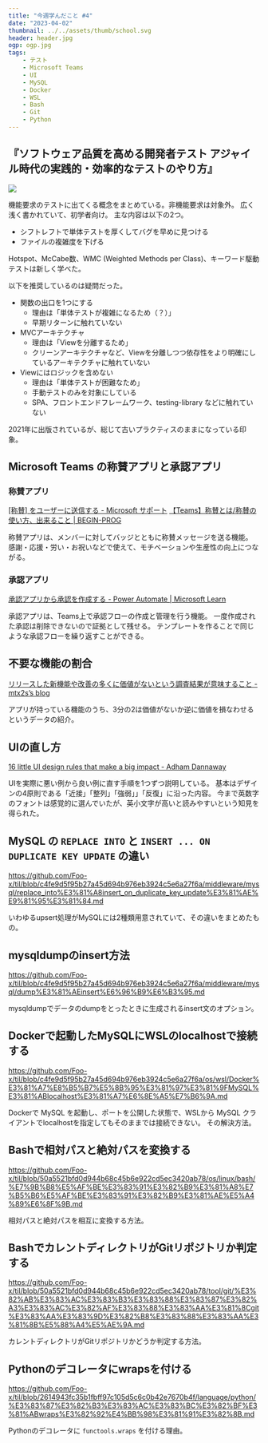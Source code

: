 ```yaml
---
title: "今週学んだこと #4"
date: "2023-04-02"
thumbnail: ../../assets/thumb/school.svg
header: header.jpg
ogp: ogp.jpg
tags:
    - テスト
    - Microsoft Teams
    - UI
    - MySQL
    - Docker
    - WSL
    - Bash
    - Git
    - Python
---
```


## 『ソフトウェア品質を高める開発者テスト アジャイル時代の実践的・効率的なテストのやり方』

[![](https://images-na.ssl-images-amazon.com/images/P/B08TBD3LSS.09.MZZZZZZZ)](https://www.amazon.co.jp/dp/B08TBD3LSS)

機能要求のテストに出てくる概念をまとめている。非機能要求は対象外。
広く浅く書かれていて、初学者向け。
主な内容は以下の2つ。

- シフトレフトで単体テストを厚くしてバグを早めに見つける
- ファイルの複雑度を下げる

Hotspot、McCabe数、WMC (Weighted Methods per Class)、キーワード駆動テストは新しく学べた。

以下を推奨しているのは疑問だった。

- 関数の出口を1つにする
    - 理由は「単体テストが複雑になるため（？）」
    - 早期リターンに触れていない
- MVCアーキテクチャ
    - 理由は「Viewを分離するため」
    - クリーンアーキテクチャなど、Viewを分離しつつ依存性をより明確にしているアーキテクチャに触れていない
- Viewにはロジックを含めない
    - 理由は「単体テストが困難なため」
    - 手動テストのみを対象にしている
    - SPA、フロントエンドフレームワーク、testing-library などに触れていない

2021年に出版されているが、総じて古いプラクティスのままになっている印象。


## Microsoft Teams の称賛アプリと承認アプリ

### 称賛アプリ

[[称賛] をユーザーに送信する - Microsoft サポート](https://support.microsoft.com/ja-jp/office/-%E7%A7%B0%E8%B3%9B-%E3%82%92%E3%83%A6%E3%83%BC%E3%82%B6%E3%83%BC%E3%81%AB%E9%80%81%E4%BF%A1%E3%81%99%E3%82%8B-50f26b47-565f-40fe-8642-5ca2a5ed261e)
[【Teams】称賛とは/称賛の使い方、出来ること | BEGIN-PROG](https://begin-prog.site/teams-how-to-use-praise)

称賛アプリは、メンバーに対してバッジとともに称賛メッセージを送る機能。
感謝・応援・労い・お祝いなどで使えて、モチベーションや生産性の向上につながる。


### 承認アプリ

[承認アプリから承認を作成する - Power Automate | Microsoft Learn](https://learn.microsoft.com/ja-jp/power-automate/teams/create-approval-from-teams-app?source=recommendations)

承認アプリは、Teams上で承認フローの作成と管理を行う機能。
一度作成された承認は削除できないので証拠として残せる。
テンプレートを作ることで同じような承認フローを繰り返すことができる。


## 不要な機能の割合

[リリースした新機能や改善の多くに価値がないという調査結果が意味すること - mtx2s’s blog](https://mtx2s.hatenablog.com/entry/2023/03/27/222358)

アプリが持っている機能のうち、3分の2は価値がないか逆に価値を損なわせるというデータの紹介。


## UIの直し方

[16 little UI design rules that make a big impact - Adham Dannaway](https://www.adhamdannaway.com/blog/ui-design/16-ui-design-rules)

UIを実際に悪い例から良い例に直す手順を1つずつ説明している。
基本はデザインの4原則である「近接」「整列」「強弱」」「反復」に沿った内容。
今まで英数字のフォントは感覚的に選んでいたが、英小文字が高いと読みやすいという知見を得られた。


## MySQL の `REPLACE INTO` と `INSERT ... ON DUPLICATE KEY UPDATE` の違い

https://github.com/Foo-x/til/blob/c4fe9d5f95b27a45d694b976eb3924c5e6a27f6a/middleware/mysql/replace_into%E3%81%A8insert_on_duplicate_key_update%E3%81%AE%E9%81%95%E3%81%84.md

いわゆるupsert処理がMySQLには2種類用意されていて、その違いをまとめたもの。


## mysqldumpのinsert方法

https://github.com/Foo-x/til/blob/c4fe9d5f95b27a45d694b976eb3924c5e6a27f6a/middleware/mysql/dump%E3%81%AEinsert%E6%96%B9%E6%B3%95.md

mysqldumpでデータのdumpをとったときに生成されるinsert文のオプション。


## Dockerで起動したMySQLにWSLのlocalhostで接続する

https://github.com/Foo-x/til/blob/c4fe9d5f95b27a45d694b976eb3924c5e6a27f6a/os/wsl/Docker%E3%81%A7%E8%B5%B7%E5%8B%95%E3%81%97%E3%81%9FMySQL%E3%81%ABlocalhost%E3%81%A7%E6%8E%A5%E7%B6%9A.md

Dockerで MySQL を起動し、ポートを公開した状態で、WSLから MySQL クライアントでlocalhostを指定してもそのままでは接続できない。
その解決方法。


## Bashで相対パスと絶対パスを変換する

https://github.com/Foo-x/til/blob/50a5521bfd0d944b68c45b6e922cd5ec3420ab78/os/linux/bash/%E7%9B%B8%E5%AF%BE%E3%83%91%E3%82%B9%E3%81%A8%E7%B5%B6%E5%AF%BE%E3%83%91%E3%82%B9%E3%81%AE%E5%A4%89%E6%8F%9B.md

相対パスと絶対パスを相互に変換する方法。


## BashでカレントディレクトリがGitリポジトリか判定する

https://github.com/Foo-x/til/blob/50a5521bfd0d944b68c45b6e922cd5ec3420ab78/tool/git/%E3%82%AB%E3%83%AC%E3%83%B3%E3%83%88%E3%83%87%E3%82%A3%E3%83%AC%E3%82%AF%E3%83%88%E3%83%AA%E3%81%8Cgit%E3%83%AA%E3%83%9D%E3%82%B8%E3%83%88%E3%83%AA%E3%81%8B%E5%88%A4%E5%AE%9A.md

カレントディレクトリがGitリポジトリかどうか判定する方法。


## Pythonのデコレータにwrapsを付ける

https://github.com/Foo-x/til/blob/2614943fc35b1fbff97c105d5c6c0b42e7670b4f/language/python/%E3%83%87%E3%82%B3%E3%83%AC%E3%83%BC%E3%82%BF%E3%81%ABwraps%E3%82%92%E4%BB%98%E3%81%91%E3%82%8B.md

Pythonのデコレータに `functools.wraps` を付ける理由。
